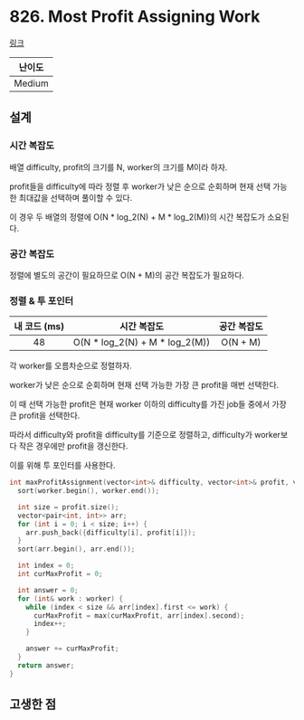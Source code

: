 # 826. Most Profit Assigning Work

[링크](https://leetcode.com/problems/most-profit-assigning-work/description/)

| 난이도 |
| :----: |
| Medium |

## 설계

### 시간 복잡도

배열 difficulty, profit의 크기를 N, worker의 크기를 M이라 하자.

profit들을 difficulty에 따라 정렬 후 worker가 낮은 순으로 순회하며 현재 선택 가능한 최대값을 선택하며 풀이할 수 있다.

이 경우 두 배열의 정렬에 O(N \* log_2(N) + M \* log_2(M))의 시간 복잡도가 소요된다.

### 공간 복잡도

정렬에 별도의 공간이 필요하므로 O(N + M)의 공간 복잡도가 필요하다.

### 정렬 & 투 포인터

| 내 코드 (ms) |           시간 복잡도            | 공간 복잡도 |
| :----------: | :------------------------------: | :---------: |
|      48      | O(N \* log_2(N) + M \* log_2(M)) |  O(N + M)   |

각 worker를 오름차순으로 정렬하자.

worker가 낮은 순으로 순회하며 현재 선택 가능한 가장 큰 profit을 매번 선택한다.

이 때 선택 가능한 profit은 현재 worker 이하의 difficulty를 가진 job들 중에서 가장 큰 profit을 선택한다.

따라서 difficulty와 profit을 difficulty를 기준으로 정렬하고, difficulty가 worker보다 작은 경우에만 profit을 갱신한다.

이를 위해 투 포인터를 사용한다.

```cpp
int maxProfitAssignment(vector<int>& difficulty, vector<int>& profit, vector<int>& worker) {
  sort(worker.begin(), worker.end());

  int size = profit.size();
  vector<pair<int, int>> arr;
  for (int i = 0; i < size; i++) {
    arr.push_back({difficulty[i], profit[i]});
  }
  sort(arr.begin(), arr.end());

  int index = 0;
  int curMaxProfit = 0;

  int answer = 0;
  for (int& work : worker) {
    while (index < size && arr[index].first <= work) {
      curMaxProfit = max(curMaxProfit, arr[index].second);
      index++;
    }

    answer += curMaxProfit;
  }
  return answer;
}
```

## 고생한 점
